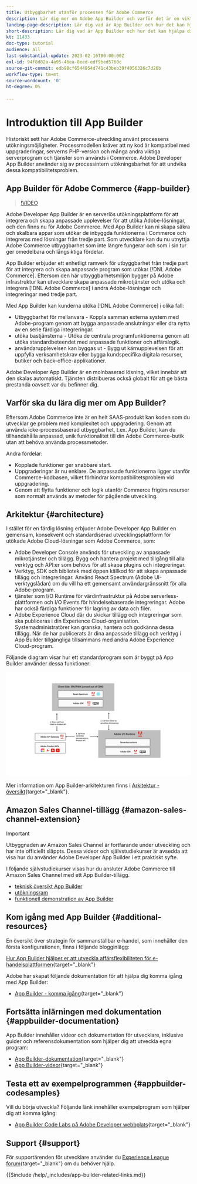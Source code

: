 ```yaml
---
title: Utbyggbarhet utanför processen för Adobe Commerce
description: Lär dig mer om Adobe App Builder och varför det är en viktig aspekt när det gäller utbyggbarhet utanför processen.
landing-page-description: Lär dig vad är App Builder och hur det kan hjälpa dig med Adobe Commerce utvecklingsstrategier.
short-description: Lär dig vad är App Builder och hur det kan hjälpa dig med Adobe Commerce utvecklingsstrategier.
kt: 11433
doc-type: tutorial
audience: all
last-substantial-update: 2023-02-16T00:00:00Z
exl-id: 94f8d82a-4a95-46ea-8eed-edf9bed5760c
source-git-commit: edb98cf6544954d741c43beb39f4056326c7d26b
workflow-type: tm+mt
source-wordcount: '0'
ht-degree: 0%

---
```


# Introduktion till App Builder

Historiskt sett har Adobe Commerce-utveckling använt processens utökningsmöjligheter. Processmodellen kräver att ny kod är kompatibel med uppgraderingar, serverns PHP-version och många andra viktiga serverprogram och tjänster som används i Commerce. Adobe Developer App Builder använder sig av processintern utökningsbarhet för att undvika dessa kompatibilitetsproblem.

## App Builder för Adobe Commerce {#app-builder}

>[!VIDEO](https://video.tv.adobe.com/v/3412839?quality=12&learn=on)

Adobe Developer App Builder är en serverlös utökningsplattform för att integrera och skapa anpassade upplevelser för att utöka Adobe-lösningar, och den finns nu för Adobe Commerce. Med App Builder kan ni skapa säkra och skalbara appar som utökar de inbyggda funktionerna i Commerce och integreras med lösningar från tredje part. Som utvecklare kan du nu utnyttja Adobe Commerce utbyggbarhet som inte längre fungerar och som i sin tur ger omedelbara och långsiktiga fördelar.

App Builder erbjuder ett enhetligt ramverk för utbyggbarhet från tredje part för att integrera och skapa anpassade program som utökar [!DNL Adobe Commerce]. Eftersom den här utbyggbarhetsmiljön bygger på Adobe infrastruktur kan utvecklare skapa anpassade mikrotjänster och utöka och integrera [!DNL Adobe Commerce] i andra Adobe-lösningar och integreringar med tredje part.

Med App Builder kan kunderna utöka [!DNL Adobe Commerce] i olika fall:

* Utbyggbarhet för mellanvara - Koppla samman externa system med Adobe-program genom att bygga anpassade anslutningar eller dra nytta av en serie färdiga integreringar.
* utöka bastjänsterna - Utöka de centrala programfunktionerna genom att utöka standardbeteendet med anpassade funktioner och affärslogik.
* användarupplevelsen kan byggas ut - Bygg ut kärnupplevelsen för att uppfylla verksamhetskrav eller bygga kundspecifika digitala resurser, butiker och back-office-applikationer.

Adobe Developer App Builder är en molnbaserad lösning, vilket innebär att den skalas automatiskt. Tjänsten distribueras också globalt för att ge bästa prestanda oavsett var du befinner dig.

## Varför ska du lära dig mer om App Builder?

Eftersom Adobe Commerce inte är en helt SAAS-produkt kan koden som du utvecklar ge problem med komplexitet och uppgradering. Genom att använda icke-processbaserad utbyggbarhet, t.ex. App Builder, kan du tillhandahålla anpassad, unik funktionalitet till din Adobe Commerce-butik utan att behöva använda processmetoder.

Andra fördelar:

* Kopplade funktioner ger snabbare start.
* Uppgraderingar är nu enklare. De anpassade funktionerna ligger utanför Commerce-kodbasen, vilket förhindrar kompatibilitetsproblem vid uppgradering.
* Genom att flytta funktioner och logik utanför Commerce frigörs resurser som normalt används av metoder för pågående utveckling.

## Arkitektur {#architecture}

I stället för en färdig lösning erbjuder Adobe Developer App Builder en gemensam, konsekvent och standardiserad utvecklingsplattform för utökade Adobe Cloud-lösningar som Adobe Commerce, som:

* Adobe Developer Console används för utveckling av anpassade mikrotjänster och tillägg. Bygg och hantera projekt med tillgång till alla verktyg och API:er som behövs för att skapa plugins och integreringar.
* Verktyg, SDK och bibliotek med öppen källkod för att skapa anpassade tillägg och integreringar. Använd React Spectrum (Adobe UI-verktygslådan) om du vill ha ett gemensamt användargränssnitt för alla Adobe-program.
* tjänster som I/O Runtime för värdinfrastruktur på Adobe serverless-plattformen och I/O Events för händelsebaserade integreringar. Adobe har också färdiga funktioner för lagring av data och filer.
* Adobe Experience Cloud där du skickar tillägg och integreringar som ska publiceras i din Experience Cloud-organisation. Systemadministratörer kan granska, hantera och godkänna dessa tillägg. När de har publicerats är dina anpassade tillägg och verktyg i App Builder tillgängliga tillsammans med andra Adobe Experience Cloud-program.

Följande diagram visar hur ett standardprogram som är byggt på App Builder använder dessa funktioner:

![Arkitektur](/help/assets/app-builder/app-builder-architecture.jpeg)

Mer information om App Builder-arkitekturen finns i [Arkitektur - översikt](https://developer.adobe.com/app-builder/docs/guides/){target="_blank"}.

## Amazon Sales Channel-tillägg {#amazon-sales-channel-extension}

>[!IMPORTANT]
>
>Utbyggnaden av Amazon Sales Channel är fortfarande under utveckling och har inte officiellt släppts.  Dessa videor och självstudiekurser är avsedda att visa hur du använder Adobe Developer App Builder i ett praktiskt syfte.

I följande självstudiekurser visas hur du ansluter Adobe Commerce till Amazon Sales Channel med ett App Builder-tillägg.

* [teknisk översikt App Builder](../app-builder/app-builder-technical-overview.md)
* [utökningsram](../app-builder/extensibility-framework-commerce-eventing.md)
* [funktionell demonstration av App Builder](../app-builder/app-builder-functional-demonstration.md)

## Kom igång med App Builder {#additional-resources}

En översikt över strategin för sammanställbar e-handel, som innehåller den första konfigurationen, finns i följande blogginlägg:

[Hur App Builder hjälper er att utveckla affärsflexibiliteten för e-handelsplattformen](https://business.adobe.com/blog/how-to/how-app-builder-helps-you-implement-a-composable-commerce-strategy){target="_blank"}

Adobe har skapat följande dokumentation för att hjälpa dig komma igång med App Builder:

* [App Builder - komma igång](https://developer.adobe.com/app-builder/docs/getting_started/){target="_blank"}

## Fortsätta inlärningen med dokumentation {#appbuilder-documentation}

App Builder innehåller videor och dokumentation för utvecklare, inklusive guider och referensdokumentation som hjälper dig att utveckla egna program:

* [App Builder-dokumentation](https://developer.adobe.com/app-builder/docs/overview/){target="_blank"}
* [App Builder-videor](https://www.youtube.com/playlist?list=PLcVEYUqU7VRfDij-Jbjyw8S8EzW073F_o){target="_blank"}

## Testa ett av exempelprogrammen {#appbuilder-codesamples}

Vill du börja utveckla? Följande länk innehåller exempelprogram som hjälper dig att komma igång:

* [App Builder Code Labs på Adobe Developer webbplats](https://developer.adobe.com/app-builder/docs/resources/){target="_blank"}

## Support {#support}

För supportärenden för utvecklare använder du [Experience League forum](https://experienceleaguecommunities.adobe.com/t5/app-builder/ct-p/project-firefly){target="_blank"} om du behöver hjälp.

{{$include /help/_includes/app-builder-related-links.md}}
